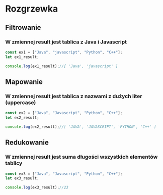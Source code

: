 # Rozgrzewka


## Filtrowanie

### W zmiennej result jest tablica z Java i Javascript

```javascript
const ex1 = ["Java", "javascript", "Python", "C++"];
let ex1_result;

console.log(ex1_result);//[ 'Java', 'javascript' ]
```


## Mapowanie

### W zmiennej result jest tablica z nazwami z dużych liter (uppercase)

```javascript
const ex2 = ["Java", "Javascript", "Python", "C++"];
let ex2_result;

console.log(ex2_result);//[ 'JAVA', 'JAVASCRIPT', 'PYTHON', 'C++' ]
```


## Redukowanie

### W zmiennej result jest suma długości wszystkich elementów tablicy

```javascript
const ex3 = ["Java", "Javascript", "Python", "C++"];
let ex3_result;

console.log(ex3_result);//23
```
